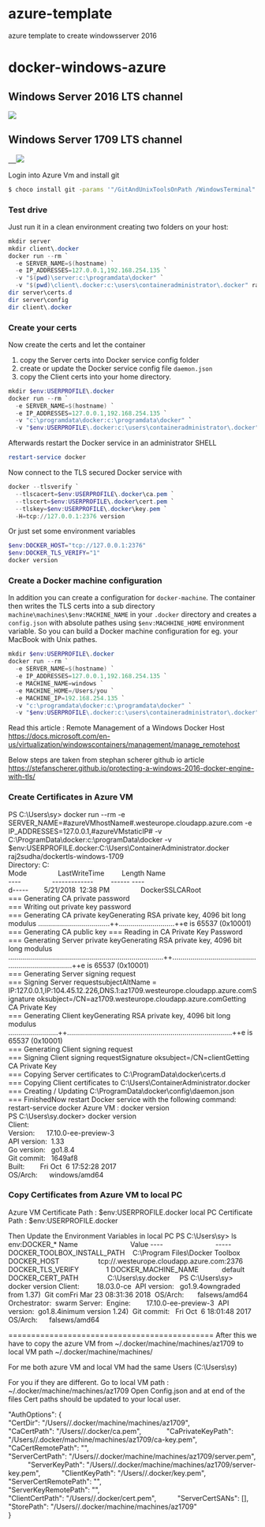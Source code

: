 # azure-template
azure template to create windowsserver 2016


# docker-windows-azure

## Windows Server 2016 LTS channel

<a href="https://portal.azure.com/#create/Microsoft.Template/uri/https%3A%2F%2Fraw.githubusercontent.com%2Fraj2sudha1%2Fazure-template%2Fmaster%2Ftemplate.json" target="_blank">
    <img src="http://azuredeploy.net/deploybutton.png"/>
</a>

## Windows Server 1709 LTS channel
<a href="https://portal.azure.com/#create/Microsoft.Template/uri/https%3A%2F%2Fraw.githubusercontent.com%2Fraj2sudha1%2Fazure-template%2Fmaster%2Ftemplate-1709.json" target="_blank">    <img src="http://azuredeploy.net/deploybutton.png"/></a>


Login into Azure Vm and install git
```bash
$ choco install git -params '"/GitAndUnixToolsOnPath /WindowsTerminal"' -y
```
### Test drive

Just run it in a clean environment creating two folders on your host:

```powershell
mkdir server
mkdir client\.docker
docker run --rm `
  -e SERVER_NAME=$(hostname) `
  -e IP_ADDRESSES=127.0.0.1,192.168.254.135 `
  -v "$(pwd)\server:c:\programdata\docker" `
  -v "$(pwd)\client\.docker:c:\users\containeradministrator\.docker" raj2sudha/dockertls-windows-1709
dir server\certs.d
dir server\config
dir client\.docker
```

### Create your certs

Now create the certs and let the container

1. copy the Server certs into Docker service config folder
2. create or update the Docker service config file `daemon.json`
3. copy the Client certs into your home directory.

```powershell
mkdir $env:USERPROFILE\.docker
docker run --rm `
  -e SERVER_NAME=$(hostname) `
  -e IP_ADDRESSES=127.0.0.1,192.168.254.135 `
  -v "c:\programdata\docker:c:\programdata\docker" `
  -v "$env:USERPROFILE\.docker:c:\users\containeradministrator\.docker" raj2sudha/dockertls-windows-1709
```

Afterwards restart the Docker service in an administrator SHELL

```powershell
restart-service docker
```

Now connect to the TLS secured Docker service with

```powershell
docker --tlsverify `
  --tlscacert=$env:USERPROFILE\.docker\ca.pem `
  --tlscert=$env:USERPROFILE\.docker\cert.pem `
  --tlskey=$env:USERPROFILE\.docker\key.pem `
  -H=tcp://127.0.0.1:2376 version
```

Or just set some environment variables

```powershell
$env:DOCKER_HOST="tcp://127.0.0.1:2376"
$env:DOCKER_TLS_VERIFY="1"
docker version
```

### Create a Docker machine configuration

In addition you can create a configuration for `docker-machine`. The container then writes the TLS certs into a sub directory `machine\machines\$env:MACHINE_NAME` in your `.docker` directory and creates a `config.json` with absolute pathes using `$env:MACHHINE_HOME` environment variable. So you can build a Docker machine configuration for eg. your MacBook with Unix pathes.

```powershell
mkdir $env:USERPROFILE\.docker
docker run --rm `
  -e SERVER_NAME=$(hostname) `
  -e IP_ADDRESSES=127.0.0.1,192.168.254.135 `
  -e MACHINE_NAME=windows `
  -e MACHINE_HOME=/Users/you `
  -e MACHINE_IP=192.168.254.135 `
  -v "c:\programdata\docker:c:\programdata\docker" `
  -v "$env:USERPROFILE\.docker:c:\users\containeradministrator\.docker" raj2sudha/dockertls-windows-1709
```

Read this article : Remote Management of a Windows Docker Host
https://docs.microsoft.com/en-us/virtualization/windowscontainers/management/manage_remotehost


Below steps are taken from stephan scherer github io article
https://stefanscherer.github.io/protecting-a-windows-2016-docker-engine-with-tls/
### Create Certificates in Azure VM
PS C:\Users\sy> docker run --rm -e SERVER_NAME=#azureVMhostName#.westeurope.cloudapp.azure.com -e IP_ADDRESSES=127.0.0.1,#azureVMstaticIP# -v C:\ProgramData\docker:c:\programData\docker -v $env:USERPROFILE\.docker:C:\Users\ContainerAdministrator\.docker raj2sudha/dockertls-windows-1709    <br/> Directory: C:  <br/>Mode                LastWriteTime         Length Name  <br/>----                -------------         ------ ----  <br/>d-----        5/21/2018  12:38 PM                DockerSSLCARoot  <br/>=== Generating CA private password  <br/>=== Writing out private key password  <br/>=== Generating CA private keyGenerating RSA private key, 4096 bit long modulus ....................................++............................++e is 65537 (0x10001)  <br/>=== Generating CA public key === Reading in CA Private Key Password  <br/>=== Generating Server private keyGenerating RSA private key, 4096 bit long modulus ..............................................................................++..........................................................................++e is 65537 (0x10001)  <br/>=== Generating Server signing request  <br/>=== Signing Server requestsubjectAltName = IP:127.0.0.1,IP:104.45.12.226,DNS.1:az1709.westeurope.cloudapp.azure.comSignature oksubject=/CN=az1709.westeurope.cloudapp.azure.comGetting CA Private Key  <br/>=== Generating Client keyGenerating RSA private key, 4096 bit long modulus .........................++...................................................................................++e is 65537 (0x10001)  <br/>=== Generating Client signing request  <br/>=== Signing Client signing requestSignature oksubject=/CN=clientGetting CA Private Key  <br/>=== Copying Server certificates to C:\ProgramData\docker\certs.d  <br/>=== Copying Client certificates to C:\Users\ContainerAdministrator.docker  <br/>=== Creating / Updating C:\ProgramData\docker\config\daemon.json  <br/>=== FinishedNow restart Docker service with the following command: <br/>restart-service docker
Azure VM : docker version  <br/>PS C:\Users\sy.docker> docker version  <br/>Client:   <br/>Version:      17.10.0-ee-preview-3   <br/>API version:  1.33   <br/>Go version:   go1.8.4   <br/>Git commit:   1649af8   <br/>Built:        Fri Oct  6 17:52:28 2017   <br/>OS/Arch:      windows/amd64 



### Copy Certificates from Azure VM to local PC

Azure VM Certificate Path : $env:USERPROFILE\.docker
local PC Certificate Path : $env:USERPROFILE\.docker

Then Update the Environment Variables in local PC
PS C:\Users\sy> ls env:DOCKER_*
Name                           Value
----                           -----
DOCKER_TOOLBOX_INSTALL_PATH    C:\Program Files\Docker Toolbox
DOCKER_HOST                    tcp://<azureVMhostName>.westeurope.cloudapp.azure.com:2376
DOCKER_TLS_VERIFY              1
DOCKER_MACHINE_NAME            default
DOCKER_CERT_PATH               C:\Users\sy\.docker
    
PS C:\Users\sy> docker version
Client:         18.03.0-ce 
API version:   go1.9.4owngraded from 1.37) 
Git comFri Mar 23 08:31:36 2018 
OS/Arch:       falsews/amd64 
Orchestrator:  swarm
Server: 
Engine:        17.10.0-ee-preview-3 
API version:  go1.8.4inimum version 1.24)  
Git commit:   Fri Oct  6 18:01:48 2017  
OS/Arch:      falsews/amd64


=============================================
After this we have to copy the azure VM from ~/.docker/machine/machines/az1709
to local VM path ~/.docker/machine/machines/

For me both azure VM and local VM had the same Users (C:\Users\sy)

For you if they are different.
Go to local VM path : ~/.docker/machine/machines/az1709 
Open Config.json and at end of the files Cert paths should be updated to your local user.



 "AuthOptions": {            
 "CertDir": "/Users/<localUser>/.docker/machine/machines/az1709",            
 "CaCertPath": "/Users/<localUser>/.docker/ca.pem",            
 "CaPrivateKeyPath": "/Users/<localUser>/.docker/machine/machines/az1709/ca-key.pem",            
 "CaCertRemotePath": "",            
 "ServerCertPath": "/Users/<localUser>/.docker/machine/machines/az1709/server.pem",           
 "ServerKeyPath": "/Users/<localUser>/.docker/machine/machines/az1709/server-key.pem",           
 "ClientKeyPath": "/Users/<localUser>/.docker/key.pem",            
 "ServerCertRemotePath": "",           
 "ServerKeyRemotePath": "",           
 "ClientCertPath": "/Users/<localUser>/.docker/cert.pem",           
 "ServerCertSANs": [],            
 "StorePath": "/Users/<localUser>/.docker/machine/machines/az1709"        
 }
